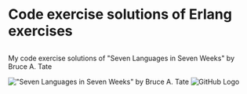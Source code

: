 # Code exercise solutions of Erlang exercises
## 
My code exercise solutions of "Seven Languages in Seven Weeks" by Bruce A. Tate

!["Seven Languages in Seven Weeks" by Bruce A. Tate](imagery.pragprog.com/products/195/btlang.jpg "Seven Languages in Seven Weeks")
![GitHub Logo](/images/logo.png)
